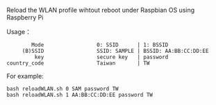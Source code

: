 Reload the WLAN profile wihtout reboot under Raspbian OS using Raspberry Pi

Usage：

            Mode                 0: SSID      | 1: BSSID
         (B)SSID                 SSID: SAMPLE | BSSID: AA:BB:CC:DD:EE
             key                 secure key   | password
    country_code                 Taiwan       | TW


For example:


    bash reloadWLAN.sh 0 SAM password TW
    bash reloadWLAN.sh 1 AA:BB:CC:DD:EE password TW
